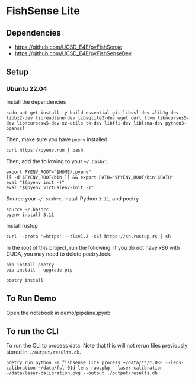 # FishSense Lite

## Dependencies
* https://github.com/UCSD_E4E/pyFishSense
* https://github.com/UCSD_E4E/pyFishSenseDev

## Setup

### Ubuntu 22.04
Install the dependencies
```
sudo apt-get install -y build-essential git libssl-dev zlib1g-dev libbz2-dev libreadline-dev libsqlite3-dev wget curl llvm libncurses5-dev libncursesw5-dev xz-utils tk-dev libffi-dev liblzma-dev python3-openssl
```

Then, make sure you have `pyenv` installed.
```
curl https://pyenv.run | bash
```

Then, add the following to your `~/.bashrc`
```
export PYENV_ROOT="$HOME/.pyenv"
[[ -d $PYENV_ROOT/bin ]] && export PATH="$PYENV_ROOT/bin:$PATH"
eval "$(pyenv init -)"
eval "$(pyenv virtualenv-init -)"
```

Source your `~/.bashrc`, install Python `3.11`, and poetry
```
source ~/.bashrc
pyenv install 3.11
```

Install rustup
```
curl --proto '=https' --tlsv1.2 -sSf https://sh.rustup.rs | sh
```

In the root of this project, run the following.  If you do not have x86 with CUDA, you may need to delete poetry.lock.
```
pip install poetry
pip install --upgrade pip

poetry install
```

## To Run Demo
Open the notebook in demo/pipeline.ipynb

## To run the CLI
To run the CLI to process data.  Note that this will not rerun files previously stored in `./output/results.db`.
```
poetry run python -m fishsense_lite process ~/data/**/*.ORF --lens-calibration ~/data/fsl-01d-lens-raw.pkg --laser-calibration ~/data/laser-calibration.pkg --output ./output/results.db
```
